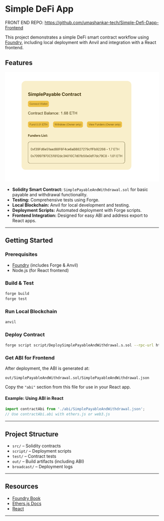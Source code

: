 # Simple DeFi App

FRONT END REPO: https://github.com/umashankar-tech/Simple-Defi-Dapp-Frontend

This project demonstrates a simple DeFi smart contract workflow using [Foundry](https://book.getfoundry.sh/), including local deployment with Anvil and integration with a React frontend.

## Features
![alt text](image-1.png)

- **Solidity Smart Contract:** `SimplePayableAndWithdrawal.sol` for basic payable and withdrawal functionality.
- **Testing:** Comprehensive tests using Forge.
- **Local Blockchain:** Anvil for local development and testing.
- **Deployment Scripts:** Automated deployment with Forge scripts.
- **Frontend Integration:** Designed for easy ABI and address export to React apps.

---

## Getting Started

### Prerequisites

- [Foundry](https://book.getfoundry.sh/getting-started/installation.html) (includes Forge & Anvil)
- Node.js (for React frontend)

### Build & Test

```sh
forge build
forge test
```

### Run Local Blockchain

```sh
anvil
```

### Deploy Contract

```sh
forge script script/DeploySimplePayableAndWithdrawal.s.sol --rpc-url http://127.0.0.1:8545 --private-key <your_private_key> --broadcast
```

### Get ABI for Frontend

After deployment, the ABI is generated at:
```
out/SimplePayableAndWithdrawal.sol/SimplePayableAndWithdrawal.json
```
Copy the `"abi"` section from this file for use in your React app.

#### Example: Using ABI in React

```js
import contractAbi from './abi/SimplePayableAndWithdrawal.json';
// Use contractAbi.abi with ethers.js or web3.js
```

---

## Project Structure

- `src/` – Solidity contracts
- `script/` – Deployment scripts
- `test/` – Contract tests
- `out/` – Build artifacts (including ABI)
- `broadcast/` – Deployment logs

---

## Resources

- [Foundry Book](https://book.getfoundry.sh/)
- [Ethers.js Docs](https://docs.ethers.org/)
- [React](https://react.dev/)

---

